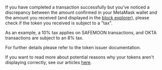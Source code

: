If you have completed a transaction successfully but you've noticed a discrepancy between the amount confirmed in your MetaMask wallet and the amount you received (and displayed in the [block explorer](https://support.metamask.io/hc/en-us/articles/360057536611)), please check if the token you received is subject to a "tax".


As an example, a 10% tax applies on SAFEMOON transactions, and OKTA transactions are subject to an 8% tax.  



For further details please refer to the token issuer documentation.


If you want to read more about potential reasons why your tokens aren't displaying correctly, see our articles [here](https://support.metamask.io/hc/en-us/articles/360059232852).

